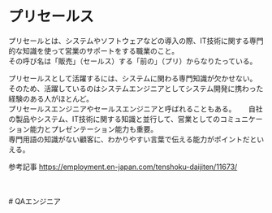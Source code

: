 # プリセールス
プリセールとは、システムやソフトウェアなどの導入の際、IT技術に関する専門的な知識を使って営業のサポートをする職業のこと。  
その呼び名は「販売」（セールス）する「前の」（プリ）からなりたっている。  

プリセールスとして活躍するには、システムに関わる専門知識が欠かせない。  
そのため、活躍しているのはシステムエンジニアとしてシステム開発に携わった経験のある人がほとんど。  
プリセールスエンジニアやセールスエンジニアと呼ばれることもある。　　
自社の製品やシステム、IT技術に関する知識と並行して、営業としてのコミュニケーション能力とプレゼンテーション能力も重要。  
専門用語の知識がない顧客に、わかりやすい言葉で伝える能力がポイントだといえる。


参考記事
https://employment.en-japan.com/tenshoku-daijiten/11673/    
  
  <br>
  <br>
# QAエンジニア

